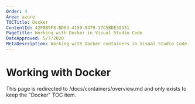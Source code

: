 ```yaml
---
Order: 4
Area: azure
TOCTitle: Docker
ContentId: 42F8B9F8-BD03-4159-9479-17C5BDE30531
PageTitle: Working with Docker in Visual Studio Code
DateApproved: 5/7/2020
MetaDescription: Working with Docker containers in Visual Studio Code.
---
```

# Working with Docker

This page is redirected to /docs/containers/overview.md and only exists to keep the "Docker" TOC item.